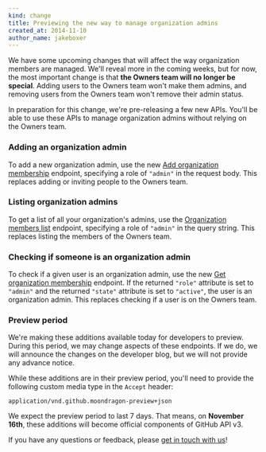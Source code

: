 ```yaml
---
kind: change
title: Previewing the new way to manage organization admins
created_at: 2014-11-10
author_name: jakeboxer
---
```

We have some upcoming changes that will affect the way organization members are managed. We'll reveal more in the coming weeks, but for now, the most important change is that **the Owners team will no longer be special**. Adding users to the Owners team won't make them admins, and removing users from the Owners team won't remove their admin status.

In preparation for this change, we're pre-releasing a few new APIs. You'll be able to use these APIs to manage organization admins without relying on the Owners team.

### Adding an organization admin

To add a new organization admin, use the new [Add organization membership][add-org-membership] endpoint, specifying a role of `"admin"` in the request body. This replaces adding or inviting people to the Owners team.

### Listing organization admins

To get a list of all your organization's admins, use the [Organization members list][list-org-members] endpoint, specifying a role of `"admin"` in the query string. This replaces listing the members of the Owners team.

### Checking if someone is an organization admin

To check if a given user is an organization admin, use the new [Get organization membership][get-org-membership] endpoint. If the returned `"role"` attribute is set to `"admin"` and the returned `"state"` attribute is set to `"active"`, the user is an organization admin. This replaces checking if a user is on the Owners team.

### Preview period

We're making these additions available today for developers to preview. During this period, we may change aspects of these endpoints. If we do, we will announce the changes on the developer blog, but we will not provide any advance notice.

While these additions are in their preview period, you'll need to provide the following custom media type in the `Accept` header:

    application/vnd.github.moondragon-preview+json

We expect the preview period to last 7 days. That means, on **November 16th**, these additions will become official components of GitHub API v3.

If you have any questions or feedback, please [get in touch with us][contact]!

[contact]: https://github.com/contact?form[subject]=Organization+Admin+Pre-release+Preview
[add-org-membership]: /v3/orgs/members/#add-or-update-organization-membership
[list-org-members]: /v3/orgs/members/#members-list
[get-org-membership]: /v3/orgs/members/#get-organization-membership
